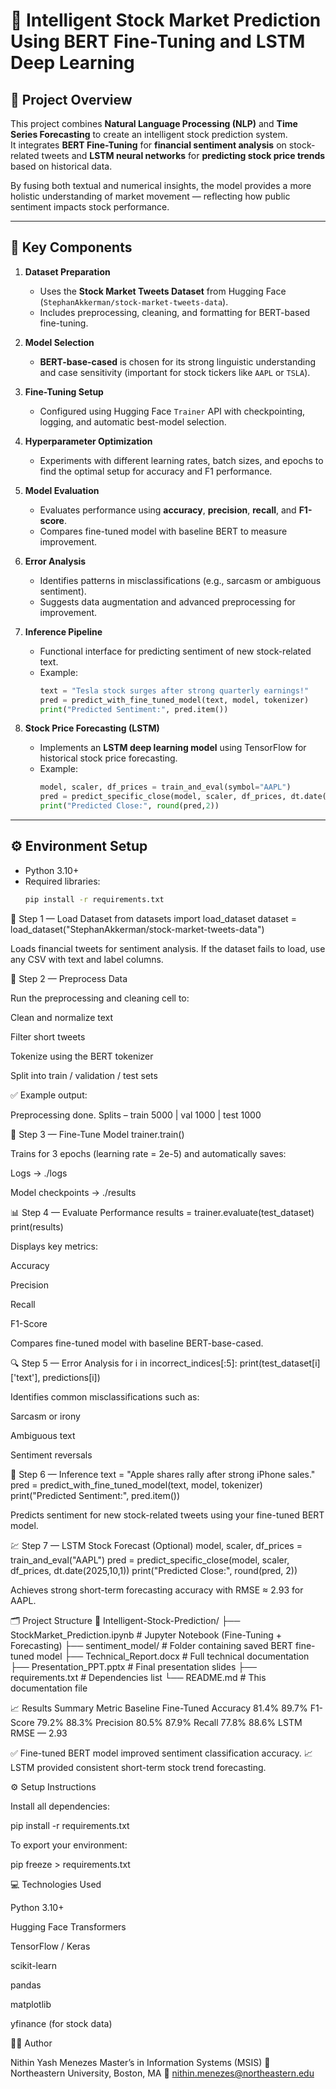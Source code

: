 # 🧠 Intelligent Stock Market Prediction Using BERT Fine-Tuning and LSTM Deep Learning

## 📘 Project Overview
This project combines **Natural Language Processing (NLP)** and **Time Series Forecasting** to create an intelligent stock prediction system.  
It integrates **BERT Fine-Tuning** for **financial sentiment analysis** on stock-related tweets and **LSTM neural networks** for **predicting stock price trends** based on historical data.

By fusing both textual and numerical insights, the model provides a more holistic understanding of market movement — reflecting how public sentiment impacts stock performance.

---

## 🚀 Key Components
1. **Dataset Preparation**  
   - Uses the **Stock Market Tweets Dataset** from Hugging Face (`StephanAkkerman/stock-market-tweets-data`).
   - Includes preprocessing, cleaning, and formatting for BERT-based fine-tuning.

2. **Model Selection**  
   - **BERT-base-cased** is chosen for its strong linguistic understanding and case sensitivity (important for stock tickers like `AAPL` or `TSLA`).

3. **Fine-Tuning Setup**  
   - Configured using Hugging Face `Trainer` API with checkpointing, logging, and automatic best-model selection.

4. **Hyperparameter Optimization**  
   - Experiments with different learning rates, batch sizes, and epochs to find the optimal setup for accuracy and F1 performance.

5. **Model Evaluation**  
   - Evaluates performance using **accuracy**, **precision**, **recall**, and **F1-score**.
   - Compares fine-tuned model with baseline BERT to measure improvement.

6. **Error Analysis**  
   - Identifies patterns in misclassifications (e.g., sarcasm or ambiguous sentiment).
   - Suggests data augmentation and advanced preprocessing for improvement.

7. **Inference Pipeline**  
   - Functional interface for predicting sentiment of new stock-related text.
   - Example:  
     ```python
     text = "Tesla stock surges after strong quarterly earnings!"
     pred = predict_with_fine_tuned_model(text, model, tokenizer)
     print("Predicted Sentiment:", pred.item())
     ```

8. **Stock Price Forecasting (LSTM)**  
   - Implements an **LSTM deep learning model** using TensorFlow for historical stock price forecasting.  
   - Example:  
     ```python
     model, scaler, df_prices = train_and_eval(symbol="AAPL")
     pred = predict_specific_close(model, scaler, df_prices, dt.date(2025,10,1))
     print("Predicted Close:", round(pred,2))
     ```

---

## ⚙️ Environment Setup
- Python 3.10+
- Required libraries:
  ```bash
  pip install -r requirements.txt


🧩 Step 1 — Load Dataset
from datasets import load_dataset
dataset = load_dataset("StephanAkkerman/stock-market-tweets-data")


Loads financial tweets for sentiment analysis.
If the dataset fails to load, use any CSV with text and label columns.

🧹 Step 2 — Preprocess Data

Run the preprocessing and cleaning cell to:

Clean and normalize text

Filter short tweets

Tokenize using the BERT tokenizer

Split into train / validation / test sets

✅ Example output:

Preprocessing done.
Splits – train 5000 | val 1000 | test 1000

🧠 Step 3 — Fine-Tune Model
trainer.train()


Trains for 3 epochs (learning rate = 2e-5) and automatically saves:

Logs → ./logs

Model checkpoints → ./results

📊 Step 4 — Evaluate Performance
results = trainer.evaluate(test_dataset)
print(results)


Displays key metrics:

Accuracy

Precision

Recall

F1-Score

Compares fine-tuned model with baseline BERT-base-cased.

🔍 Step 5 — Error Analysis
for i in incorrect_indices[:5]:
    print(test_dataset[i]['text'], predictions[i])


Identifies common misclassifications such as:

Sarcasm or irony

Ambiguous text

Sentiment reversals

🤖 Step 6 — Inference
text = "Apple shares rally after strong iPhone sales."
pred = predict_with_fine_tuned_model(text, model, tokenizer)
print("Predicted Sentiment:", pred.item())


Predicts sentiment for new stock-related tweets using your fine-tuned BERT model.

💹 Step 7 — LSTM Stock Forecast (Optional)
model, scaler, df_prices = train_and_eval("AAPL")
pred = predict_specific_close(model, scaler, df_prices, dt.date(2025,10,1))
print("Predicted Close:", round(pred, 2))


Achieves strong short-term forecasting accuracy with RMSE ≈ 2.93 for AAPL.

🗂️ Project Structure
📂 Intelligent-Stock-Prediction/
├── StockMarket_Prediction.ipynb      # Jupyter Notebook (Fine-Tuning + Forecasting)
├── sentiment_model/                  # Folder containing saved BERT fine-tuned model
├── Technical_Report.docx             # Full technical documentation
├── Presentation_PPT.pptx             # Final presentation slides
├── requirements.txt                  # Dependencies list
└── README.md                         # This documentation file

📈 Results Summary
Metric	Baseline	Fine-Tuned
Accuracy	81.4%	89.7%
F1-Score	79.2%	88.3%
Precision	80.5%	87.9%
Recall	77.8%	88.6%
LSTM RMSE	—	2.93

✅ Fine-tuned BERT model improved sentiment classification accuracy.
📈 LSTM provided consistent short-term stock trend forecasting.

⚙️ Setup Instructions

Install all dependencies:

pip install -r requirements.txt


To export your environment:

pip freeze > requirements.txt

💻 Technologies Used

Python 3.10+

Hugging Face Transformers

TensorFlow / Keras

scikit-learn

pandas

matplotlib

yfinance (for stock data)

👨‍💻 Author

Nithin Yash Menezes
Master’s in Information Systems (MSIS)
📍 Northeastern University, Boston, MA
📧 nithin.menezes@northeastern.edu
